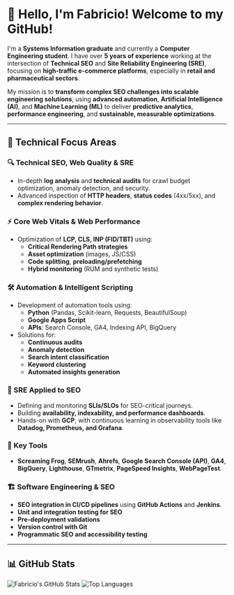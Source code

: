 # 👋 Hello, I'm Fabricio! Welcome to my GitHub!

I'm a **Systems Information graduate** and currently a **Computer Engineering student**. I have over **5 years of experience** working at the intersection of **Technical SEO** and **Site Reliability Engineering (SRE)**, focusing on **high-traffic e-commerce platforms**, especially in **retail and pharmaceutical sectors**.

My mission is to **transform complex SEO challenges into scalable engineering solutions**, using **advanced automation**, **Artificial Intelligence (AI)**, and **Machine Learning (ML)** to deliver **predictive analytics**, **performance engineering**, and **sustainable, measurable optimizations**.

---

## 🚀 Technical Focus Areas

### 🔍 Technical SEO, Web Quality & SRE
- In-depth **log analysis** and **technical audits** for crawl budget optimization, anomaly detection, and security.
- Advanced inspection of **HTTP headers**, **status codes** (4xx/5xx), and **complex rendering behavior**.

### ⚡ Core Web Vitals & Web Performance
- Optimization of **LCP, CLS, INP (FID/TBT)** using:
  - **Critical Rendering Path strategies**
  - **Asset optimization** (images, JS/CSS)
  - **Code splitting**, **preloading/prefetching**
  - **Hybrid monitoring** (RUM and synthetic tests)

### 🛠️ Automation & Intelligent Scripting
- Development of automation tools using:
  - **Python** (Pandas, Scikit-learn, Requests, BeautifulSoup)
  - **Google Apps Script**
  - **APIs**: Search Console, GA4, Indexing API, BigQuery
- Solutions for:
  - **Continuous audits**
  - **Anomaly detection**
  - **Search intent classification**
  - **Keyword clustering**
  - **Automated insights generation**

### 🧩 SRE Applied to SEO
- Defining and monitoring **SLIs/SLOs** for SEO-critical journeys.
- Building **availability, indexability, and performance dashboards**.
- Hands-on with **GCP**, with continuous learning in observability tools like **Datadog, Prometheus, and Grafana**.

### 🧰 Key Tools
- **Screaming Frog**, **SEMrush**, **Ahrefs**, **Google Search Console (API)**, **GA4**, **BigQuery**, **Lighthouse**, **GTmetrix**, **PageSpeed Insights**, **WebPageTest**.

### 🏗️ Software Engineering & SEO
- **SEO integration in CI/CD pipelines** using **GitHub Actions** and **Jenkins**.
- **Unit and integration testing for SEO**
- **Pre-deployment validations**
- **Version control with Git**
- **Programmatic SEO and accessibility testing**

---

## 📊 GitHub Stats

![Fabricio's GitHub Stats](https://github-readme-stats.vercel.app/api?username=fabricio-hunt&show_icons=true&theme=dark)
![Top Languages](https://github-readme-stats.vercel.app/api/top-langs/?username=fabricio-h)
